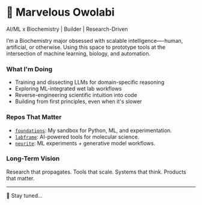 # 🧠 Marvelous Owolabi

AI/ML x Biochemistry | Builder | Research-Driven

I’m a Biochemistry major obsessed with scalable intelligence—-human, artificial, or otherwise. Using this space to prototype tools at the intersection of machine learning, biology, and automation.

### What I'm Doing
- Training and dissecting LLMs for domain-specific reasoning
- Exploring ML-integrated wet lab workflows
- Reverse-engineering scientific intuition into code
- Building from first principles, even when it's slower

### Repos That Matter
- [`foundations`](https://github.com/YOUR-USERNAME/foundations): My sandbox for Python, ML, and experimentation.
- [`labframe`](https://github.com/YOUR-USERNAME/labframe): AI-powered tools for molecular science.
- [`neurite`](https://github.com/YOUR-USERNAME/neurite): ML experiments + generative model workflows.

### Long-Term Vision
Research that propagates. Tools that scale. Systems that think. Products that matter.

---
🧪 Stay tuned...
